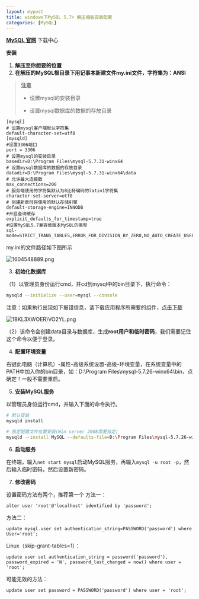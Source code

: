 ```yaml
---
layout: mypost
title: windows下MySQL 5.7+ 解压缩版安装配置
categories: [MySQL]
---
```


**[MySQL 官网](https://dev.mysql.com/downloads/mysql/)** 下载中心

**安装**

1. **解压至你想要的位置**
2. **在解压的MySQL根目录下用记事本新建文件my.ini文件，字符集为：ANSI**

> **注意**
>
> - 设置mysql的安装目录
>
> - 设置mysql数据库的数据的存放目录

```
[mysql]
# 设置mysql客户端默认字符集
default-character-set=utf8 
[mysqld]
#设置3306端口
port = 3306 
# 设置mysql的安装目录
basedir=D:\Program Files\mysql-5.7.31-winx64
# 设置mysql数据库的数据的存放目录
datadir=D:\Program Files\mysql-5.7.31-winx64\data
# 允许最大连接数
max_connections=200
# 服务端使用的字符集默认为8比特编码的latin1字符集
character-set-server=utf8
# 创建新表时将使用的默认存储引擎
default-storage-engine=INNODB
#开启查询缓存
explicit_defaults_for_timestamp=true
#设置MySQL5.7兼容低版本MySQL的类型
sql-mode=STRICT_TRANS_TABLES,ERROR_FOR_DIVISION_BY_ZERO,NO_AUTO_CREATE_USER
```

my.ini的文件路径如下图所示

 ![1604548889.png](1604548903141041002.png)

3. **初始化数据库**

（1）以管理员身份运行cmd，并cd到mysql中的bin目录下，执行命令：

```bash
mysqld --initialize --user=mysql --console
```

注意：如果执行出现如下报错信息，请下载应用程序所需要的组件，[点击下载](https://www.microsoft.com/zh-CN/download/details.aspx?id=40784)

![1BKL3XWOER)VO2YL.png](1594213836083054299.png)

（2）该命令会创建data目录与数据库，生成**root用户和临时密码**，我们需要记住这个命令以便于登录。

4. **配置环境变量**

右键此电脑（计算机）-属性-高级系统设置-高级-环境变量，在系统变量中的PATH中加入你的bin目录，如：D:\Program Files\mysql-5.7.26-winx64\bin，点确定！一般不需要重启。

5. **安装MySQL服务**

以管理员身份运行cmd，并输入下面的命令执行。

```bash
# 默认安装
mysqld install

# 指定配置文件位置安装(Win server 2008需要指定)
mysqld --install MySQL --defaults-file=D:\Program Files\mysql-5.7.26-winx64\my.ini
```

6. **启动服务**

在终端，输入`net start mysql`启动MySQL服务，再输入`mysql -u root -p`，然后输入临时密码，然后设置新密码。

7. **修改密码**

设置密码方法有两个，推荐第一个
方法一：

```mysql
alter user 'root'@'localhost' identified by 'password';
```

方法二：

```mysql
update mysql.user set authentication_string=PASSWORD('password') where User='root';
```

Linux（skip-grant-tables=1）：

```mysql
update user set authentication_string = password('password'), password_expired = 'N', password_last_changed = now() where user = 'root';
```

可能无效的方法：

```mysql
update user set password = PASSWORD('password') where user = 'root';
```
